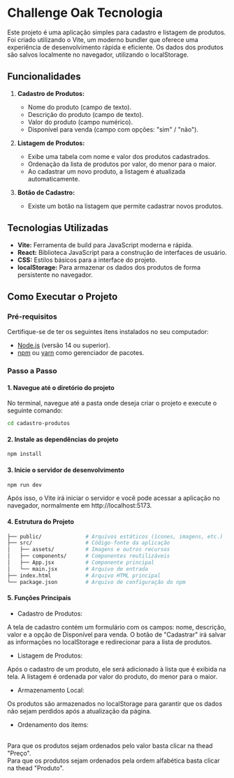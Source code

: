 # Challenge Oak Tecnologia

Este projeto é uma aplicação simples para cadastro e listagem de produtos. Foi criado utilizando o Vite, um moderno bundler que oferece uma experiência de desenvolvimento rápida e eficiente. Os dados dos produtos são salvos localmente no navegador, utilizando o localStorage.

## Funcionalidades

1. **Cadastro de Produtos:**
   - Nome do produto (campo de texto).
   - Descrição do produto (campo de texto).
   - Valor do produto (campo numérico).
   - Disponível para venda (campo com opções: "sim" / "não").

2. **Listagem de Produtos:**
   - Exibe uma tabela com nome e valor dos produtos cadastrados.
   - Ordenação da lista de produtos por valor, do menor para o maior.
   - Ao cadastrar um novo produto, a listagem é atualizada automaticamente.
   
3. **Botão de Cadastro:**
   - Existe um botão na listagem que permite cadastrar novos produtos.

## Tecnologias Utilizadas

- **Vite:** Ferramenta de build para JavaScript moderna e rápida.
- **React:** Biblioteca JavaScript para a construção de interfaces de usuário.
- **CSS:** Estilos básicos para a interface do projeto.
- **localStorage:** Para armazenar os dados dos produtos de forma persistente no navegador.

## Como Executar o Projeto

### Pré-requisitos

Certifique-se de ter os seguintes itens instalados no seu computador:
- [Node.js](https://nodejs.org/) (versão 14 ou superior).
- [npm](https://www.npmjs.com/) ou [yarn](https://yarnpkg.com/) como gerenciador de pacotes.

### Passo a Passo

#### 1. Navegue até o diretório do projeto

No terminal, navegue até a pasta onde deseja criar o projeto e execute o seguinte comando:

```bash
cd cadastro-produtos
````
#### 2. Instale as dependências do projeto

```bash
npm install
````
#### 3. Inicie o servidor de desenvolvimento

```bash
npm run dev
````

Após isso, o Vite irá iniciar o servidor e você pode acessar a aplicação no navegador, normalmente em http://localhost:5173.

#### 4. Estrutura do Projeto

```bash
├── public/              # Arquivos estáticos (ícones, imagens, etc.)
├── src/                 # Código-fonte da aplicação
│   ├── assets/          # Imagens e outros recursos
│   ├── components/      # Componentes reutilizáveis
│   ├── App.jsx          # Componente principal
│   └── main.jsx         # Arquivo de entrada
├── index.html           # Arquivo HTML principal
└── package.json         # Arquivo de configuração do npm
````
#### 5. Funções Principais
- Cadastro de Produtos:

A tela de cadastro contém um formulário com os campos: nome, descrição, valor e a opção de Disponível para venda.
O botão de "Cadastrar" irá salvar as informações no localStorage e redirecionar para a lista de produtos.

- Listagem de Produtos:

Após o cadastro de um produto, ele será adicionado à lista que é exibida na tela.
A listagem é ordenada por valor do produto, do menor para o maior.

- Armazenamento Local:

Os produtos são armazenados no localStorage para garantir que os dados não sejam perdidos após a atualização da página.

- Ordenamento dos items:
<br>
Para que os produtos sejam ordenados pelo valor basta clicar na thead "Preço".
<br>
Para que os produtos sejam ordenados pela ordem alfabética basta clicar na thead "Produto".
